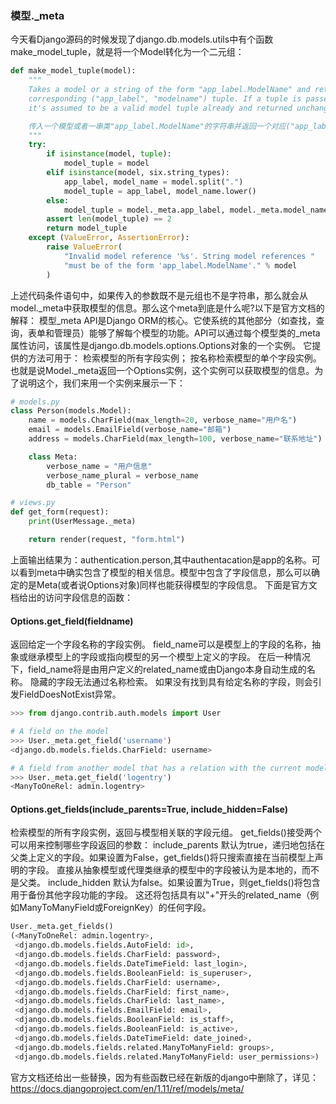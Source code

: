 ### 模型._meta
今天看Django源码的时候发现了django.db.models.utils中有个函数make_model_tuple，就是将一个Model转化为一个二元组：
```python
def make_model_tuple(model):
    """
    Takes a model or a string of the form "app_label.ModelName" and returns a
    corresponding ("app_label", "modelname") tuple. If a tuple is passed in,
    it's assumed to be a valid model tuple already and returned unchanged.

    传入一个模型或者一串类"app_label.ModelName"的字符串并返回一个对应("app_label", "modelname")的元组。如果传入的是一个元组，它会被认为已经是一个合法的元组，返回不变。
    """
    try:
        if isinstance(model, tuple):
            model_tuple = model
        elif isinstance(model, six.string_types):
            app_label, model_name = model.split(".")
            model_tuple = app_label, model_name.lower()
        else:
            model_tuple = model._meta.app_label, model._meta.model_name
        assert len(model_tuple) == 2
        return model_tuple
    except (ValueError, AssertionError):
        raise ValueError(
            "Invalid model reference '%s'. String model references "
            "must be of the form 'app_label.ModelName'." % model
        )
```
上述代码条件语句中，如果传入的参数既不是元组也不是字符串，那么就会从model._meta中获取模型的信息。那么这个meta到底是什么呢?以下是官方文档的解释：
模型_meta API是Django ORM的核心。它使系统的其他部分（如查找，查询，表单和管理员）能够了解每个模型的功能。API可以通过每个模型类的_meta属性访问，该属性是django.db.models.options.Options对象的一个实例。
它提供的方法可用于：
检索模型的所有字段实例；
按名称检索模型的单个字段实例。
也就是说Model._meta返回一个Options实例，这个实例可以获取模型的信息。为了说明这个，我们来用一个实例来展示一下：
```python
# models.py
class Person(models.Model):
    name = models.CharField(max_length=20, verbose_name="用户名")
    email = models.EmailField(verbose_name="邮箱")
    address = models.CharField(max_length=100, verbose_name="联系地址")

    class Meta:
        verbose_name = "用户信息"
        verbose_name_plural = verbose_name
        db_table = "Person"

# views.py
def get_form(request):
    print(UserMessage._meta)

    return render(request, "form.html")
```
上面输出结果为：authentication.person,其中authentacation是app的名称。可以看到meta中确实包含了模型的相关信息。模型中包含了字段信息，那么可以确定的是Meta(或者说Options对象)同样也能获得模型的字段信息。
下面是官方文档给出的访问字段信息的函数：
#### Options.get_field(fieldname)
返回给定一个字段名称的字段实例。
field_name可以是模型上的字段的名称，抽象或继承模型上的字段或指向模型的另一个模型上定义的字段。 在后一种情况下，field_name将是由用户定义的related_name或由Django本身自动生成的名称。
隐藏的字段无法通过名称检索。
如果没有找到具有给定名称的字段，则会引发FieldDoesNotExist异常。
```python
>>> from django.contrib.auth.models import User

# A field on the model
>>> User._meta.get_field('username')
<django.db.models.fields.CharField: username>

# A field from another model that has a relation with the current model
>>> User._meta.get_field('logentry')
<ManyToOneRel: admin.logentry>
```

#### Options.get_fields(include_parents=True, include_hidden=False)
检索模型的所有字段实例，返回与模型相关联的字段元组。
get_fields()接受两个可以用来控制哪些字段返回的参数：
include_parents
默认为true，递归地包括在父类上定义的字段。如果设置为False，get_fields()将只搜索直接在当前模型上声明的字段。 直接从抽象模型或代理类继承的模型中的字段被认为是本地的，而不是父类。
include_hidden
默认为false。如果设置为True，则get_fields()将包含用于备份其他字段功能的字段。 这还将包括具有以"+"开头的related_name（例如ManyToManyField或ForeignKey）的任何字段。
```python
User._meta.get_fields()
(<ManyToOneRel: admin.logentry>,
 <django.db.models.fields.AutoField: id>,
 <django.db.models.fields.CharField: password>,
 <django.db.models.fields.DateTimeField: last_login>,
 <django.db.models.fields.BooleanField: is_superuser>,
 <django.db.models.fields.CharField: username>,
 <django.db.models.fields.CharField: first_name>,
 <django.db.models.fields.CharField: last_name>,
 <django.db.models.fields.EmailField: email>,
 <django.db.models.fields.BooleanField: is_staff>,
 <django.db.models.fields.BooleanField: is_active>,
 <django.db.models.fields.DateTimeField: date_joined>,
 <django.db.models.fields.related.ManyToManyField: groups>,
 <django.db.models.fields.related.ManyToManyField: user_permissions>)
```
官方文档还给出一些替换，因为有些函数已经在新版的django中删除了，详见：
https://docs.djangoproject.com/en/1.11/ref/models/meta/